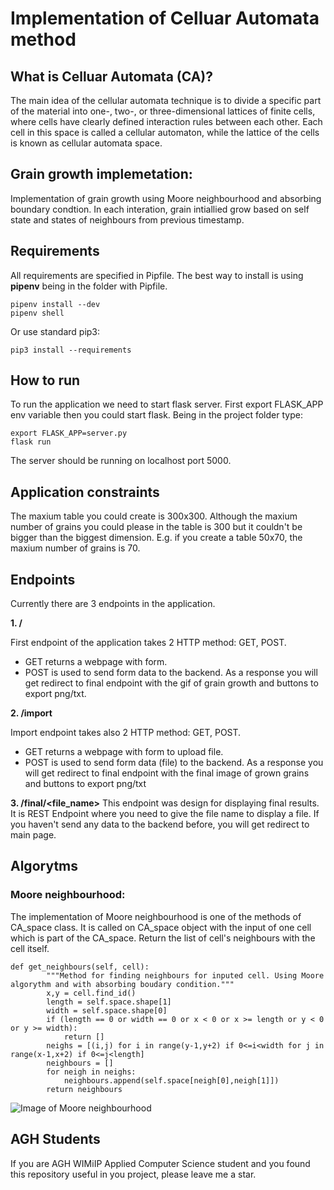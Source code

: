 # Implementation of Celluar Automata method

## What is Celluar Automata (CA)?

The main idea of the cellular automata technique is to divide a specific part of the
material into one-, two-, or three-dimensional lattices of finite cells, where cells have
clearly defined interaction rules between each other. Each cell in this space is called
a cellular automaton, while the lattice of the cells is known as cellular automata
space.

## Grain growth implemetation:

Implementation of grain growth using Moore neighbourhood and absorbing boundary condtion.
In each interation, grain intiallied grow based on self state and states of neighbours from previous timestamp.

## Requirements

All requirements are specified in Pipfile. The best way to install is using **pipenv** being in the folder with Pipfile.

```
pipenv install --dev
pipenv shell
```

Or use standard pip3:

```
pip3 install --requirements
```

## How to run

To run the application we need to start flask server. First export FLASK_APP env variable then you could start flask. Being in the project folder type:

```
export FLASK_APP=server.py
flask run
```

The server should be running on localhost port 5000.


## Application constraints

The maxium table you could create is 300x300. Although the maxium number of grains you could please in the table is 300 but it couldn't be bigger than the biggest dimension. E.g. if you create a table 50x70, the maxium number of grains is 70.

## Endpoints

Currently there are 3 endpoints in the application.

**1. /**

First endpoint of the application takes 2 HTTP method: GET, POST.
- GET returns a webpage with form.
- POST is used to send form data to the backend. As a response you will get redirect to final endpoint with the gif of grain growth and buttons to export png/txt.

**2. /import**

Import endpoint takes also 2 HTTP method: GET, POST.
- GET returns a webpage with form to upload file.
- POST is used to send form data (file) to the backend. As a response you will get redirect to final endpoint with the final image of grown grains and buttons to export png/txt

**3. /final/<file_name>**
This endpoint was design for displaying final results. It is REST Endpoint where you need to give the file name to display a file. If you haven't send any data to the backend before, you will get redirect to main page. 


## Algorytms

### Moore neighbourhood:

The implementation of Moore neighbourhood is one of the methods of CA_space class.
It is called on CA_space object with the input of one cell which is part of the CA_space.
Return the list of cell's neighbours with the cell itself.

```
def get_neighbours(self, cell):
		"""Method for finding neighbours for inputed cell. Using Moore algorythm and with absorbing boudary condition."""
		x,y = cell.find_id()
		length = self.space.shape[1]
		width = self.space.shape[0]
		if (length == 0 or width == 0 or x < 0 or x >= length or y < 0 or y >= width):
			return []
		neighs = [(i,j) for i in range(y-1,y+2) if 0<=i<width for j in range(x-1,x+2) if 0<=j<length]
		neighbours = []
		for neigh in neighs:
			neighbours.append(self.space[neigh[0],neigh[1]])
		return neighbours
```

![Image of Moore neighbourhood](https://upload.wikimedia.org/wikipedia/commons/thumb/4/4d/Moore_neighborhood_with_cardinal_directions.svg/300px-Moore_neighborhood_with_cardinal_directions.svg.png)



## AGH Students

If you are AGH WIMiIP Applied Computer Science student and you found this repository useful in you project, please leave me a star.
